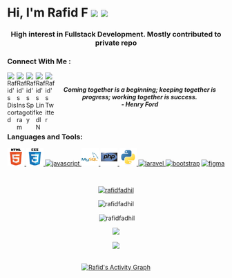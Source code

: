 # Hi, I'm Rafid F <img src="https://media.giphy.com/media/hvRJCLFzcasrR4ia7z/giphy.gif" width=25> ![](https://visitor-badge.glitch.me/badge?page_id=itsmeshibintmz.itsmeshibintmz&style=default)
<h3 align="center">High interest in Fullstack Development. Mostly contributed to private repo </h3>
<div align="center"> 

</div>
<h3>Connect With Me :</h3>
<p align="left">
<a href="https://discordapp.com/channels/@me/Rafid Fadhil#5544/">
  <img align="left" alt="Rafid's Discord" width="22px" src="https://raw.githubusercontent.com/peterthehan/peterthehan/master/assets/discord.svg" />
</a>
<a href="https://www.instagram.com/rafidfadhill/">
  <img align="left" alt="Rafid's Instagram" width="22px" src="https://raw.githubusercontent.com/rahuldkjain/github-profile-readme-generator/master/src/images/icons/Social/instagram.svg" />
</a>
<a href="https://open.spotify.com/user/sa88ks6b7mub5o1shw356if8y?si=9290ff969a8742f4">
  <img align="left" alt="Rafid's Spotify" width="22px" src="https://github.com/rahuldkjain/github-profile-readme-generator/blob/master/src/images/icons/Social/spotify.svg" />
</a>
<a href="https://www.linkedin.com/in/rafidfadhil/">
  <img align="left" alt="Rafid's LinkedIN" width="22px" src="https://raw.githubusercontent.com/peterthehan/peterthehan/master/assets/linkedin.svg" />
</a>
<a href="https://twitter.com/rafidfadhil5">
  <img align="left" alt="Rafid's Twitter" width="22px" src="https://raw.githubusercontent.com/peterthehan/peterthehan/master/assets/twitter.svg" />
</a> 
<br />
</h1>

<p align='center'><em><b>Coming together is a beginning; keeping together is progress; working together is success.</b></em>
<br/>
 <em><b>- Henry Ford</b></em>
<br><br/>
<br>
<h3>Languages and Tools:</h3>
<p>
  <a href="https://www.w3.org/html/" target="_blank"> <img src="https://raw.githubusercontent.com/devicons/devicon/master/icons/html5/html5-original-wordmark.svg" alt="html5" width="40" height="40"/> </a> 
  <a href="https://www.w3schools.com/css/" target="_blank"> <img src="https://raw.githubusercontent.com/devicons/devicon/master/icons/css3/css3-original-wordmark.svg" alt="css3" width="40" height="40"/> </a> 
  <a href="https://www.javascript.com/" target="_blank"> <img src="https://cdn.jsdelivr.net/gh/devicons/devicon/icons/javascript/javascript-original.svg" alt="javascript" width="40" height="40"/> </a> 
  <a href="https://www.mysql.com/" target="_blank"> <img src="https://raw.githubusercontent.com/devicons/devicon/master/icons/mysql/mysql-original-wordmark.svg" alt="mysql" width="40" height="40"/> </a> 
  <a href="https://www.php.net" target="_blank"> <img src="https://raw.githubusercontent.com/devicons/devicon/master/icons/php/php-original.svg" alt="php" width="40" height="40"/> </a> 
  <a href="https://www.python.org" target="_blank"> <img src="https://raw.githubusercontent.com/devicons/devicon/master/icons/python/python-original.svg" alt="python" width="40" height="40"/> </a>
  <a href="https://laravel.com/" target="_blank"> <img src="https://laravel.com/img/logomark.min.svg" alt="laravel" width="40" height="40"/> </a>
  <a href="https://getbootstrap.com/docs/5.2/getting-started/introduction/" target="_blank"> <img src="https://cdn.jsdelivr.net/gh/devicons/devicon/icons/bootstrap/bootstrap-original.svg" alt="bootstrap" width="40" height="40" /></a>
  <a href="https://www.figma.com/files/recent?fuid=1033959841033240726/" target="_blank"> <img src="https://cdn.jsdelivr.net/gh/devicons/devicon/icons/figma/figma-original.svg" alt="figma" width="40" height="40" /></a>
</p>
<br>
<div align="center">
<p align="center"> <a href="https://github.com/ryo-ma/github-profile-trophy"><img src="https://github-profile-trophy.vercel.app/?username=rafidfadhil&theme=discord" alt="rafidfadhil" /></a></p>
<p><img align="center" src="https://github-readme-stats.vercel.app/api/top-langs?username=rafidfadhil&show_icons=true&locale=en&layout=compact&theme=dark" alt="rafidfadhil" /></p>
<p>&nbsp;<img align="center" src="https://github-readme-stats.vercel.app/api?username=rafidfadhil&theme=dark&show_icons=true" alt="rafidfadhil" /></p>
<p><a href="http://www.github.com/rafidfadhil"><img src="https://github-readme-streak-stats.herokuapp.com/?user=rafidfahdil&stroke=ffffff&background=000000&ring=0891b2&fire=FF0000&currStreakNum=ffffff&currStreakLabel=0891b2&sideNums=ffffff&sideLabels=ffffff&dates=ffffff&hide_border=false" /></a></p>
<p><img src="https://metrics.lecoq.io/rafidfadhil?template=classic&achievements=1&achievements.threshold=C&achievements.secrets=true&achievements.display=compact&achievements.limit=0&config.timezone=Asia%2FDhaka">	</p>
  <br/>
   <a href="https://github.com/rafidfahdil"><img alt="Rafid's Activity Graph" src="https://activity-graph.herokuapp.com/graph?username=rafidfadhil&custom_title=Abdi%20Fatih's%20Contribution%20Graph&theme=react-dark" /></a>
  <br/>
<div align="center">
</div>
</div>

